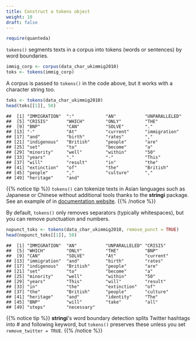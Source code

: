 ```yaml
---
title: Construct a tokens object
weight: 10
draft: false
---
```



```r
require(quanteda)
```

`tokens()` segments texts in a corpus into tokens (words or sentences) by word boundaries. 


```r
immig_corp <- corpus(data_char_ukimmig2010)
toks <- tokens(immig_corp)
```

A corpus is passed to `tokens()` in the code above, but it works with a character string too.


```r
toks <- tokens(data_char_ukimmig2010)
head(toks[[1]], 50)
```

```
##  [1] "IMMIGRATION"  ":"            "AN"           "UNPARALLELED"
##  [5] "CRISIS"       "WHICH"        "ONLY"         "THE"         
##  [9] "BNP"          "CAN"          "SOLVE"        "."           
## [13] "-"            "At"           "current"      "immigration" 
## [17] "and"          "birth"        "rates"        ","           
## [21] "indigenous"   "British"      "people"       "are"         
## [25] "set"          "to"           "become"       "a"           
## [29] "minority"     "well"         "within"       "50"          
## [33] "years"        "."            "-"            "This"        
## [37] "will"         "result"       "in"           "the"         
## [41] "extinction"   "of"           "the"          "British"     
## [45] "people"       ","            "culture"      ","           
## [49] "heritage"     "and"
```

{{% notice tip %}}
`tokens()` can tokenize texts in Asian languages such as Japanese or Chinese without additional tools thanks to the **stringi** package. See an example of in [documentation website](http://docs.quanteda.io/articles/pkgdown/examples/chinese.html).
{{% /notice %}}

By default, `tokens()` only removes separators (typically whitespaces), but you can remove punctuation and numbers.


```r
nopunct_toks <- tokens(data_char_ukimmig2010, remove_punct = TRUE)
head(nopunct_toks[[1]], 50)
```

```
##  [1] "IMMIGRATION"  "AN"           "UNPARALLELED" "CRISIS"      
##  [5] "WHICH"        "ONLY"         "THE"          "BNP"         
##  [9] "CAN"          "SOLVE"        "At"           "current"     
## [13] "immigration"  "and"          "birth"        "rates"       
## [17] "indigenous"   "British"      "people"       "are"         
## [21] "set"          "to"           "become"       "a"           
## [25] "minority"     "well"         "within"       "50"          
## [29] "years"        "This"         "will"         "result"      
## [33] "in"           "the"          "extinction"   "of"          
## [37] "the"          "British"      "people"       "culture"     
## [41] "heritage"     "and"          "identity"     "The"         
## [45] "BNP"          "will"         "take"         "all"         
## [49] "steps"        "necessary"
```


{{% notice tip %}}
**stringi**'s word boundary detection splits Twitter hashtags into # and following keyword, but `tokens()` preserves these unless you set `remove_twitter = TRUE`.
{{% /notice %}}



